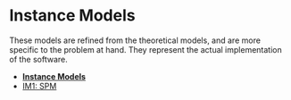 # Instance Models

These models are refined from the theoretical models, and are more specific to the problem at hand. They represent the actual implementation of the software.

- [**Instance Models**](README.md)
- [IM1: SPM](IM1.md)